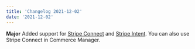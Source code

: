 ```yaml
---
title: 'Changelog 2021-12-02'
date: '2021-12-02'
---
```

**Major** Added support for [Stripe Connect](/docs/commerce-cloud/payments/payment-gateway/configure-stripe-connect) and [Stripe Intent](/docs/commerce-cloud/payments/payment-gateway/configure-stripe-payment-intents). You can also use Stripe Connect in Commerce Manager.
